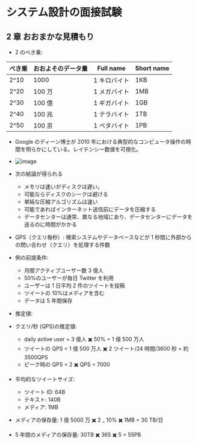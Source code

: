 # システム設計の面接試験

## 2 章 おおまかな見積もり

- 2 のべき乗:

| べき乗 | おおよそのデータ量 | Full name    | Short name |
| ------ | ------------------ | ------------ | ---------- |
| 2^10   | 1000               | 1 キロバイト | 1KB        |
| 2^20   | 100 万             | 1 メガバイト | 1MB        |
| 2^30   | 100 億             | 1 ギガバイト | 1GB        |
| 2^40   | 100 兆             | 1 テラバイト | 1TB        |
| 2^50   | 100 京             | 1 ペタバイト | 1PB        |

- Google のディーン博士が 2010 年における典型的なコンピュータ操作の時間を明らかにしている。レイテンシー数値を可視化。
- ![image](https://github.com/yoshikikasama/system/assets/61643054/d3f719c4-b895-4208-b80c-97982bba5d4a)
- 次の結論が得られる

  - メモリは速いがディスクは遅い。
  - 可能ならディスクのシークは避ける
  - 単純な圧縮アルゴリズムは速い
  - 可能であればインターネット送信前にデータを圧縮する
  - データセンターは通常、異なる地域にあり、データセンターにデータを送るのに時間がかかる

- QPS（クエリ毎秒）: 検索システムやデータベースなどが 1 秒間に外部からの問い合わせ（クエリ）を処理する件数

- 例の前提条件:
  - 月間アクティブユーザー数 3 億人
  - 50%のユーザーが毎日 Twitter を利用
  - ユーザーは 1 日平均 2 件のツイートを投稿
  - ツイートの 10%はメディアを含む
  - データは 5 年間保存
- 推定値:
- クエリ/秒 (QPS)の推定値:
  - daily active user = 3 億人 ✖️ 50% = 1 億 500 万人
  - ツイートの QPS = 1 億 500 万人 ✖️ 2 ツイート/24 時間/3600 秒 = 約 3500QPS
  - ピーク時の QPS = 2 ✖️ QPS = 7000
- 平均的なツイートサイズ:
  - ツイート ID: 64B
  - テキスト: 140B
  - メディア: 1MB
- メディアの保存量: 1 億 5000 万 ✖️ 2 \_ 10% ✖️ 1MB = 30 TB/日
- 5 年間のメディアの保存量: 30TB ✖️ 365 ✖️ 5 = 55PB
